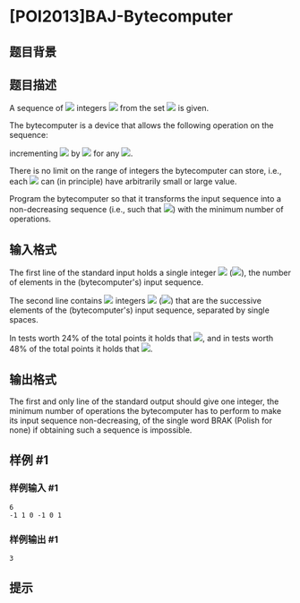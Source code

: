 # [POI2013]BAJ-Bytecomputer

## 题目背景



## 题目描述

A sequence of ![](http://main.edu.pl/images/OI20/baj-en-tex.1.png) integers ![](http://main.edu.pl/images/OI20/baj-en-tex.2.png) from the set ![](http://main.edu.pl/images/OI20/baj-en-tex.3.png) is given.

The bytecomputer is a device that allows the following operation on the sequence:

incrementing ![](http://main.edu.pl/images/OI20/baj-en-tex.4.png) by ![](http://main.edu.pl/images/OI20/baj-en-tex.5.png) for any ![](http://main.edu.pl/images/OI20/baj-en-tex.6.png).

There is no limit on the range of integers the bytecomputer can store, i.e.,    each ![](http://main.edu.pl/images/OI20/baj-en-tex.7.png) can (in principle) have arbitrarily small or large value.

Program the bytecomputer so that it transforms the input sequence into a non-decreasing sequence    (i.e., such that ![](http://main.edu.pl/images/OI20/baj-en-tex.8.png)) with the minimum number of operations.



## 输入格式

The first line of the standard input holds a single integer ![](http://main.edu.pl/images/OI20/baj-en-tex.9.png) (![](http://main.edu.pl/images/OI20/baj-en-tex.10.png)),      the number of elements in the (bytecomputer's) input sequence.

The second line contains ![](http://main.edu.pl/images/OI20/baj-en-tex.11.png) integers ![](http://main.edu.pl/images/OI20/baj-en-tex.12.png) (![](http://main.edu.pl/images/OI20/baj-en-tex.13.png))      that are the successive elements of the (bytecomputer's) input sequence, separated by single spaces.

In tests worth 24% of the total points it holds that ![](http://main.edu.pl/images/OI20/baj-en-tex.14.png),      and in tests worth 48% of the total points it holds that ![](http://main.edu.pl/images/OI20/baj-en-tex.15.png).


## 输出格式

The first and only line of the standard output should give one integer,      the minimum number of operations the bytecomputer has to perform to make its input sequence non-decreasing,      of the single word BRAK (Polish for none) if obtaining such a sequence is impossible.


## 样例 #1

### 样例输入 #1
```
6
-1 1 0 -1 0 1
```

### 样例输出 #1

```
3
```

## 提示



